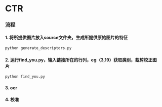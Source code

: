 # CTR

### 流程

#### 1. 将所提供图片放入source文件夹，生成所提供原始图片的特征

``` Bash
python generate_descriptors.py
```


#### 2. 运行find_you.py，输入链接所在的行列，eg（3,19）获取类别，裁剪校正图片

``` Bash
python find_you.py
```

#### 3. ocr

#### 4. 校准